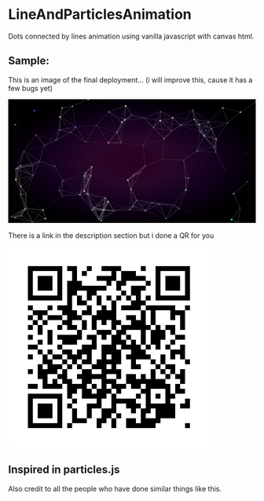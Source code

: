 # LineAndParticlesAnimation

Dots connected by lines animation using vanilla javascript with canvas html.

## Sample:

This is an image of the final deployment... (i will improve this, cause it has a few bugs yet)

![](img/readme_imgs/sample.jpeg)

There is a link in the description section but i done a QR for you

![](img/readme_imgs/dots_qrcode.jpeg)

## Inspired in particles.js

Also credit to all the people who have done similar things like this.
